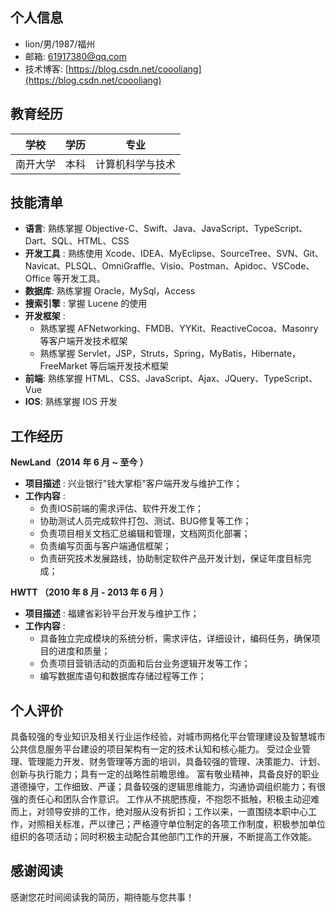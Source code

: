 ## 个人信息

- lion/男/1987/福州
- 邮箱: 61917380@qq.com
- 技术博客: [https://blog.csdn.net/coooliang](https://blog.csdn.net/coooliang)

## 教育经历

| 学校     | 学历 | 专业             |
| -------- | ---- | ---------------- |
| 南开大学 | 本科 | 计算机科学与技术 |

## 技能清单

- **语言**: 熟练掌握 Objective-C、Swift、Java、JavaScript、TypeScript、Dart、SQL、HTML、CSS
- **开发工具** : 熟练使用 Xcode、IDEA、MyEclipse、SourceTree、SVN、Git、Navicat、PLSQL、OmniGraffle、Visio、Postman、Apidoc、VSCode、Office 等开发工具。
- **数据库**: 熟练掌握 Oracle，MySql，Access
- **搜索引擎** : 掌握 Lucene 的使用
- **开发框架** : 
  - 熟练掌握 AFNetworking、FMDB、YYKit、ReactiveCocoa、Masonry 等客户端开发技术框架
  - 熟练掌握 Servlet，JSP，Struts，Spring，MyBatis，Hibernate，FreeMarket 等后端开发技术框架
- **前端**: 熟练掌握 HTML、CSS、JavaScript、Ajax、JQuery、TypeScript、Vue
- **IOS**: 熟练掌握 IOS 开发

## 工作经历

**NewLand（2014 年 6 月 ~ 至今 ）**

- **项目描述** : 兴业银行"钱大掌柜"客户端开发与维护工作；
- **工作内容** : 
  * 负责IOS前端的需求评估、软件开发工作；
  * 协助测试人员完成软件打包、测试、BUG修复等工作；
  * 负责项目相关文档汇总编辑和管理，文档网页化部署；
  * 负责编写页面与客户端通信框架；
  * 负责研究技术发展路线，协助制定软件产品开发计划，保证年度目标完成；
  
**HWTT （2010 年 8 月 - 2013 年 6 月 ）**

- **项目描述** : 福建省彩铃平台开发与维护工作；
- **工作内容** : 
  * 具备独立完成模块的系统分析，需求评估，详细设计，编码任务，确保项目的进度和质量；
  * 负责项目营销活动的页面和后台业务逻辑开发等工作；
  * 编写数据库语句和数据库存储过程等工作；

## 个人评价

具备较强的专业知识及相关行业运作经验，对城市网格化平台管理建设及智慧城市公共信息服务平台建设的项目架构有一定的技术认知和核心能力。
受过企业管理、管理能力开发、财务管理等方面的培训，具备较强的管理、决策能力、计划、创新与执行能力；具有一定的战略性前瞻思维。
富有敬业精神，具备良好的职业道德操守，工作细致、严谨；具备较强的逻辑思维能力，沟通协调组织能力；有很强的责任心和团队合作意识。
工作从不挑肥拣瘦，不抱怨不抵触，积极主动迎难而上，对领导安排的工作，绝对服从没有折扣；工作以来，一直围绕本职中心工作，对照相关标准，严以律己；严格遵守单位制定的各项工作制度，积极参加单位组织的各项活动；同时积极主动配合其他部门工作的开展，不断提高工作效能。

## 感谢阅读

感谢您花时间阅读我的简历，期待能与您共事！
